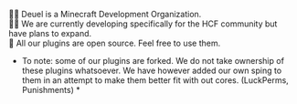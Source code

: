 🙋‍♀️ Deuel is a Minecraft Development Organization.  
👩‍💻 We are currently developing specifically for the HCF community but have plans to expand.  
🍿 All our plugins are open source. Feel free to use them. 
* To note: some of our plugins are forked. We do not take ownership of these plugins whatsoever. We have however added our own sping to them in an attempt to make them better fit with out cores. (LuckPerms, Punishments) *

